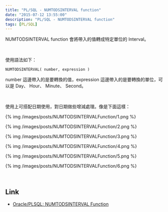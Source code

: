 ```yaml
---
title: "PL/SQL - NUMTODSINTERVAL function"
date: "2015-07-12 13:55:00"
description: "PL/SQL - NUMTODSINTERVAL function"
tags: [PL/SQL]
---
```



NUMTODSINTERVAL function 會將帶入的值轉成特定單位的 Interval。  

<!-- More -->

<br/>


使用語法如下：

    NUMTODSINTERVAL( number, expression )


number 這邊帶入的是要轉換的值，expression 這邊帶入的是要轉換的單位，可以是 Day、 Hour、 Minute、 Second。  

<br/>


使用上可搭配日期使用，對日期做些增減處理。像是下面這樣：  

{% img /images/posts/NUMTODSINTERVALFunction/1.png %}

{% img /images/posts/NUMTODSINTERVALFunction/2.png %}

{% img /images/posts/NUMTODSINTERVALFunction/3.png %}

{% img /images/posts/NUMTODSINTERVALFunction/4.png %}

{% img /images/posts/NUMTODSINTERVALFunction/5.png %}

{% img /images/posts/NUMTODSINTERVALFunction/6.png %}

<br/>

Link
----
* [Oracle/PLSQL: NUMTODSINTERVAL Function](http://www.techonthenet.com/oracle/functions/numtodsinterval.php)
